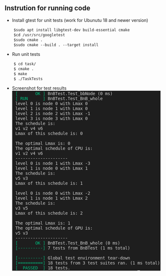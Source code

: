 ## Instrution for running code
- Install gtest for unit tests (work for Ubunutu 18 and newer version)
```
    $sudo apt install libgtest-dev build-essential cmake
    $cd /usr/src/googletest
    $sudo cmake .
    $sudo cmake --build . --target install
```
- Run unit tests
```
    $ cd task/
    $ cmake .
    $ make
    $ ./TaskTests
```
- Screenshot for test results
![The image could not be found](https://github.com/Xuanliang-Deng/RTSS2021_Industry_Submission/blob/master/images/TaskResultsS.png)




